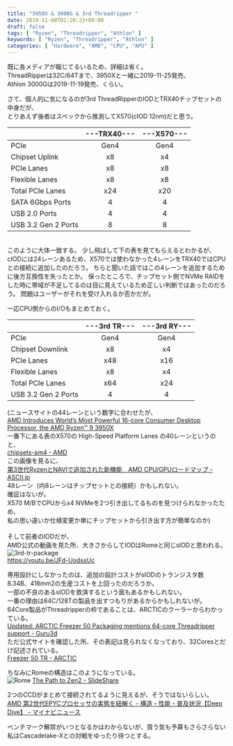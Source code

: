 ```yaml
---
title: "3950X & 3000G & 3rd Threadripper "
date: 2019-11-08T01:20:23+09:00
draft: false
tags: [ "Ryzen", "Threadripper", "Athlon" ]
keywords: [ "Ryzen", "Threadripper", "Athlon" ]
categories: [ "Hardware", "AMD", "CPU", "APU" ]
---
```


既に各メディアが報じてるいるため、詳細は省く。  
ThreadRipperは32C/64Tまで、3950Xと一緒に2019-11-25発売、  
Athlon 3000Gは2019-11-19発売、くらい。  

さて、個人的に気になるのが3rd ThreadRipperのIODとTRX40チップセットの中身だが、  
とりあえず後者はスペックから推測してX570(cIOD 12nm)だと思う。  

| | ---TRX40--- | ---X570--- |
|:---|:---:|:---:|
|PCIe| Gen4 | Gen4 |
|Chipset Uplink| x8 | x4 |
|PCIe Lanes| x8 | x8 |
|Flexible Lanes| x8 | x8 |
|Total PCIe Lanes| x24 | x20 |
|SATA 6Gbps Ports| 4 | 4 |
|USB 2.0 Ports| 4 | 4 |
|USB 3.2 Gen 2 Ports| 8 | 8 |
<br>
このように大体一致する。  
少し飛ばして下の表を見てもらえるとわかるが、cIODには24レーンあるため、X570では使わなかった4レーンをTRX40ではCPUとの接続に追加したのだろう。  
ちらと聞いた話ではこの4レーンを追加するために後方互換性を失ったとか。  
保ったところで、チップセット側でNVMe RAIDをした時に帯域が不足してるのは目に見えているため正しい判断ではあったのだろう。  
問題はユーザーがそれを受け入れるか否かだが。  

一応CPU側からのI/Oもまとめておく。  

| | ---3rd TR--- | ---3rd RY--- |
|:---|:---:|:---:|
|PCIe| Gen4 | Gen4 |
|Chipset Downlink| x8 | x4 |
|PCIe Lanes| x48 | x16 |
|Flexible Lanes| x8 | x4 |
|Total PCIe Lanes| x64 | x24 |
|USB 3.2 Gen 2 Ports| 4 | 4 |  
(ニュースサイトの44レーンという数字に合わせたが、  
[AMD Introduces World’s Most Powerful 16-core Consumer Desktop Processor, the AMD Ryzen™ 9 3950X](https://www.amd.com/en/press-releases/2019-11-07-amd-introduces-world-s-most-powerful-16-core-consumer-desktop-processor)  
一番下にある表のX570の High-Speed Platform Lanes の40レーンというのと、  
[chipsets-am4 - AMD](https://www.amd.com/en/products/chipsets-am4)  
この画像を見るに、  
[第3世代RyzenとNAVIで追加された新機能　AMD CPU/GPUロードマップ - ASCII.jp](https://ascii.jp/elem/000/001/886/1886862/img.html)  
48レーン（内8レーンはチップセットとの接続）かもしれない。  
確証はないが。  
X570 M/BでCPUからx4 NVMeを2つ引き出してるものを見つけられなかったため、  
私の思い違いか仕様変更か単にチップセットから引き出す方が簡単なのか)  
<br>
そして前者のIODだが、  
AMD公式の動画を見た所、大きさからしてIODはRomeと同じsIODと思われる。  
![3rd-tr-package](/image/2019/11/08/3rd-tr-package.webp)  
<https://youtu.be/JFd-UodssUc>  

専用設計にしなかったのは、追加の設計コストがsIODのトランジスタ数 8.34B、416mm2の生産コストを上回ったのだろうか。  
一部の不良のあるsIODを救済するという面もあるかもしれない。  
一番の理由は64C/128Tの製品を出すつもりがあるからかもしれないが。  
64Core製品がThreadripperの枠であることは、ARCTICのクーラーからわかっている。  
[Updated: ARCTIC Freezer 50 Packaging mentions 64-core Threadripper support - Guru3d](https://www.guru3d.com/news-story/arctic-launches-freezer-50-tr-argb-cpu-cooler-for-ryzen-threadripper.html)  
ただ公式サイトを確認した所、その表記は見られなくなっており、32Coresとだけ記述されている。  
[Freezer 50 TR - ARCTIC](https://www2.arctic.ac/freezer50tr/specifications/)  

ちなみにRomeの構造はこのようになっている。  
![Rome](/image/2019/11/08/rome-diagram.webp)
[The Path to Zen2 - SlideShare](https://www.slideshare.net/AMD/the-path-to-zen-2)  

2つのCCDがまとめて接続されてるように見えるが、そうではないらしい。  
[AMD 第2世代EPYCプロセッサの実態を紐解く - 構造・性能・普及状況【Deep Dive】 - マイナビニュース](https://news.mynavi.jp/article/20190819-879251/)  

ベンチマーク解禁がいつとなるかはわからないが、買う気も予算もさらさらない私はCascadelake-Xとの対戦をゆったり待つとする。  
